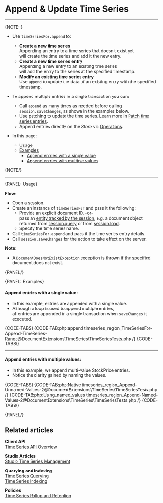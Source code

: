 ﻿# Append & Update Time Series

---

{NOTE: }

* Use `timeSeriesFor.append` to:
   * **Create a new time series**  
     Appending an entry to a time series that doesn't exist yet  
     will create the time series and add it the new entry.
   * **Create a new time series entry**  
     Appending a new entry to an existing time series  
     will add the entry to the series at the specified timestamp.
   * **Modify an existing time series entry**  
     Use `append` to update the data of an existing entry with the specified timestamp.

* To append multiple entries in a single transaction you can:  
   * Call `append` as many times as needed before calling `session.saveChanges`, as shown in the examples below.  
   * Use patching to update the time series. Learn more in [Patch time series entries](../../../../document-extensions/timeseries/client-api/session/patch).  
   * Append entries directly on the _Store_ via [Operations](../../../../client-api/operations/what-are-operations).  

* In this page:
    * [Usage](../../../../document-extensions/timeseries/client-api/session/append#usage)
    * [Examples](../../../../document-extensions/timeseries/client-api/session/append#examples)
       * [Append entries with a single value](../../../../document-extensions/timeseries/client-api/session/append#append-entries-with-a-single-value)
       * [Append entries with multiple values](../../../../document-extensions/timeseries/client-api/session/append#append-entries-with-multiple-values)

{NOTE/}

---

{PANEL: Usage}

**Flow**:

* Open a session.
* Create an instance of `timeSeriesFor` and pass it the following:
    * Provide an explicit document ID, -or-  
      pass an [entity tracked by the session](../../../../client-api/session/what-is-a-session-and-how-does-it-work#unit-of-work-pattern),
      e.g. a document object returned from [session.query](../../../../client-api/session/querying/how-to-query) 
      or from [session.load](../../../../client-api/session/loading-entities#load).
    * Specify the time series name.
* Call `timeSeriesFor.append` and pass it the time series entry details.
* Call `session.saveChanges` for the action to take effect on the server.

**Note**:

* A `DocumentDoesNotExistException` exception is thrown if the specified document does not exist.

{PANEL/}

{PANEL: Examples}

#### Append entries with a single value:

* In this example, entries are appended with a single value.
* Although a loop is used to append multiple entries,  
  all entries are appended in a single transaction when `saveChanges` is executed.

{CODE-TABS}
{CODE-TAB:php:append timeseries_region_TimeSeriesFor-Append-TimeSeries-Range@DocumentExtensions\TimeSeries\TimeSeriesTests.php /}
{CODE-TABS/}

---

#### Append entries with multiple values:

* In this example, we append multi-value StockPrice entries.  
* Notice the clarity gained by naming the values.  

{CODE-TABS}
{CODE-TAB:php:Native timeseries_region_Append-Unnamed-Values-2@DocumentExtensions\TimeSeries\TimeSeriesTests.php /}
{CODE-TAB:php:Using_named_values timeseries_region_Append-Named-Values-2@DocumentExtensions\TimeSeries\TimeSeriesTests.php /}
{CODE-TABS/}

{PANEL/}

## Related articles

**Client API**  
[Time Series API Overview](../../../../document-extensions/timeseries/client-api/overview)

**Studio Articles**  
[Studio Time Series Management](../../../../studio/database/document-extensions/time-series)

**Querying and Indexing**  
[Time Series Querying](../../../../document-extensions/timeseries/querying/overview-and-syntax)  
[Time Series Indexing](../../../../document-extensions/timeseries/indexing)

**Policies**  
[Time Series Rollup and Retention](../../../../document-extensions/timeseries/rollup-and-retention)  
